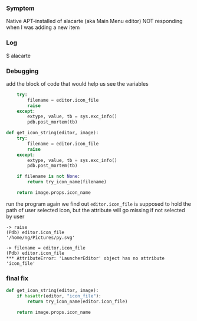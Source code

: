 ### Symptom

Native APT-installed of alacarte (aka Main Menu editor) NOT responding when I was adding a new item

### Log

$ alacarte

### Debugging

add the block of code that would help us see the variables

```py
    try:
        filename = editor.icon_file
        raise
    except:
        extype, value, tb = sys.exc_info()
        pdb.post_mortem(tb)
```

```py
def get_icon_string(editor, image):
    try:
        filename = editor.icon_file
        raise
    except:
        extype, value, tb = sys.exc_info()
        pdb.post_mortem(tb)

    if filename is not None:
        return try_icon_name(filename)

    return image.props.icon_name
```

run the program again we find out `editor.icon_file` is supposed to hold the path of user selected icon, but the attribute will go missing if not selected by user

```
-> raise
(Pdb) editor.icon_file
'/home/ng/Pictures/py.svg'
```
```
-> filename = editor.icon_file
(Pdb) editor.icon_file
*** AttributeError: 'LauncherEditor' object has no attribute 'icon_file'
```

### final fix

```py
def get_icon_string(editor, image):
    if hasattr(editor, "icon_file"):
        return try_icon_name(editor.icon_file)

    return image.props.icon_name
```
